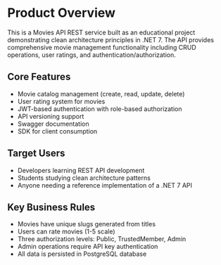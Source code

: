 # Product Overview

This is a Movies API REST service built as an educational project demonstrating clean architecture principles in .NET 7. The API provides comprehensive movie management functionality including CRUD operations, user ratings, and authentication/authorization.

## Core Features
- Movie catalog management (create, read, update, delete)
- User rating system for movies
- JWT-based authentication with role-based authorization
- API versioning support
- Swagger documentation
- SDK for client consumption

## Target Users
- Developers learning REST API development
- Students studying clean architecture patterns
- Anyone needing a reference implementation of a .NET 7 API

## Key Business Rules
- Movies have unique slugs generated from titles
- Users can rate movies (1-5 scale)
- Three authorization levels: Public, TrustedMember, Admin
- Admin operations require API key authentication
- All data is persisted in PostgreSQL database